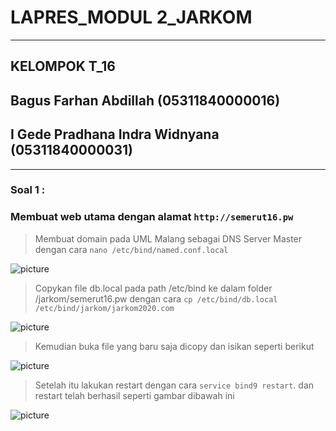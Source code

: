 # **LAPRES_MODUL 2_JARKOM** 
-----------------------------------
## **KELOMPOK T_16**
## Bagus Farhan Abdillah (05311840000016)
## I Gede Pradhana Indra Widnyana (05311840000031)

-----------------------------------
### Soal 1 :
### Membuat web utama dengan alamat ```http://semerut16.pw```

>Membuat domain pada UML Malang sebagai DNS Server Master dengan cara ``nano /etc/bind/named.conf.local``

![picture](https://cdn.discordapp.com/attachments/767120480167133215/777144444054667264/1.1_buat_domain_conf_local.JPG)

>Copykan file db.local pada path /etc/bind ke dalam folder /jarkom/semerut16.pw dengan cara ``cp /etc/bind/db.local /etc/bind/jarkom/jarkom2020.com``

![picture](https://cdn.discordapp.com/attachments/767120480167133215/777146451162955836/1.2_cp_file.JPG)

>Kemudian buka file yang baru saja dicopy dan isikan seperti berikut

![picture](https://cdn.discordapp.com/attachments/777146787336290354/777146892462718996/1.3_setting_semerut16.JPG)

>Setelah itu lakukan restart dengan cara ``service bind9 restart``. dan restart telah berhasil seperti gambar dibawah ini

![picture](https://cdn.discordapp.com/attachments/777146787336290354/777148753953030174/1.4_restart_berhasil.JPG)
